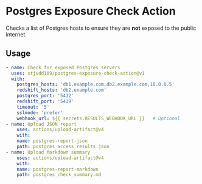 # Postgres Exposure Check Action

Checks a list of Postgres hosts to ensure they are **not** exposed to the public internet.

## Usage

```yaml
- name: Check for exposed Postgres servers
  uses: stjudd109/postgres-exposure-check-action@v1
  with:
    postgres_hosts: 'db1.example.com,db2.example.com,10.0.0.5'
    redshift_hosts: 'db2.example.com'
    postgres_port: '5432'
    redshift_port: '5439'
    timeout: '5'
    sslmode: 'prefer'
    webhook_url: ${{ secrets.RESULTS_WEBHOOK_URL }}   # Optional
- name: Upload JSON report
    uses: actions/upload-artifact@v4
    with:
    name: postgres-report-json
    path: postgres_access_results.json
- name: Upload Markdown summary
    uses: actions/upload-artifact@v4
    with:
    name: postgres-report-markdown
    path: postgres_check_summary.md
```
